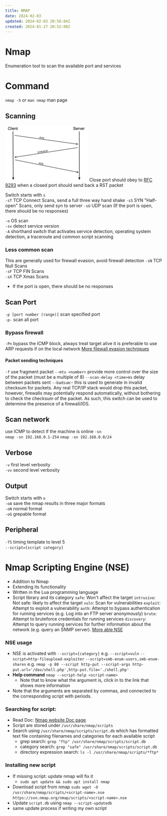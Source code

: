 ```yaml
---
title: NMAP
date: 2024-02-03
updated: 2024-02-03 20:58:04Z
created: 2024-01-27 20:52:08Z
---
```


# Nmap

Enumeration tool to scan the available port and services

# Command

`nmap -h` or `man nmap` man page

## Scanning
![Three-Way Handshake](threewayhandshake.png)
Close port should obey to [RFC 9293](https://datatracker.ietf.org/doc/html/rfc9293) when a closed port should send back a RST packet

Switch starts with `s`  
`-sT` TCP Connect Scans, send a full three way hand shake
`-sS` SYN "Half-open" Scans, only send syn to server
`-sU` UDP scan (If the port is open, there should be no responses)

`-o` OS scan  
`-sv` detect service version  
`-A` shorthand switch that activates service detection, operating system detection, a traceroute and common script scanning

### Less common scan
This are generally used for firewall evasion, avoid firewall detection
`-sN` TCP Null Scans  
`-sF` TCP FIN Scans  
`-sX` TCP Xmas Scans
* If the port is open, there should be no responses

## Scan Port
`-p [port number (range)]` scan specified port  
`-p-` scan all port
### Bypass firewall
`-Pn` bypass the ICMP block, always treat target alive
it is preferable to use ARP requests if on the local network
[More filewall evasion techniques](https://nmap.org/book/man-bypass-firewalls-ids.html)
#### Packet sending techniques
`-f` use fragment packet
`--mtu <number>` provide more control over the size of the packet (must be a multiple of 8)
`--scan-delay <time>ms` delay between packets sent
`--badsum`:- this is used to generate in invalid checksum for packets. Any real TCP/IP stack would drop this packet, however, firewalls may potentially respond automatically, without bothering to check the checksum of the packet. As such, this switch can be used to determine the presence of a firewall/IDS.

## Scan network
use ICMP to detect if the machine is online
`-sn`  
`nmap -sn 192.168.0.1-254`
`nmap -sn 192.168.0.0/24`

## Verbose
`-v` first level verbosity  
`-vv` second level verbosity

## Output
Switch starts with `o`  
`-oA` save the nmap results in three major formats  
`-oN` normal format  
`-oG` grepable format

## Peripheral
`-T5` timing template to level 5  
`--script=[script category]`

# Nmap Scripting Engine (NSE)
- Addition to Nmap
- Extending its functionality
- Written in the Lua programming language
- Script library and its category
    `safe`: Won't affect the target
    `intrusive`: Not safe: likely to affect the target
    `vuln`: Scan for vulnerabilities
    `exploit`: Attempt to exploit a vulnerability
    `auth`: Attempt to bypass authentication for running services (e.g. Log into an FTP server anonymously)
    `brute`: Attempt to bruteforce credentials for running services
    `discovery`: Attempt to query running services for further information about the network (e.g. query an SNMP server).
	[More able NSE](https://nmap.org/book/nse-usage.html)
	
### NSE usage
- NSE is activated with `--script=[category]`
	e.g. `--script=vuln` `--script=http-fileupload-exploiter` `--script=smb-enum-users,smb-enum-shares`
	e.g. `nmap -p 80 --script http-put --script-args http-put.url='/dav/shell.php',http-put.file='./shell.php'`
- **Help command** `nmap --script-help <script-name>`
	- Note that to know what the argument is, click in to the link that shows more information
- Note that the arguments are separated by commas, and connected to the corresponding script with periods.

###  Searching for script: 
- Read Doc: [Nmap website Doc page](https://nmap.org/nsedoc/)
- Script are stored under `/usr/share/nmap/scripts`
- Search using `/usr/share/nmap/scripts/script.db` which has formatted text file containing filenames and categories for each available script
	- grep search: `grep "ftp" /usr/share/nmap/scripts/script.db`
	- category search: `grep "safe" /usr/share/nmap/scripts/script.db`
	- directory expression search: `ls -l /usr/share/nmap/scripts/*ftp*`

### Installing new script
- If missing script: update nmap will fix it
	- `sudo apt update && sudo apt install nmap`
- Download script from nmap `sudo wget -O /usr/share/nmap/scripts/<script-name>.nse https://svn.nmap.org/nmap/scripts/<script-name>.nse`
- Update `script.db` using `nmap --script-updatedb`
- same update process if writing my own script